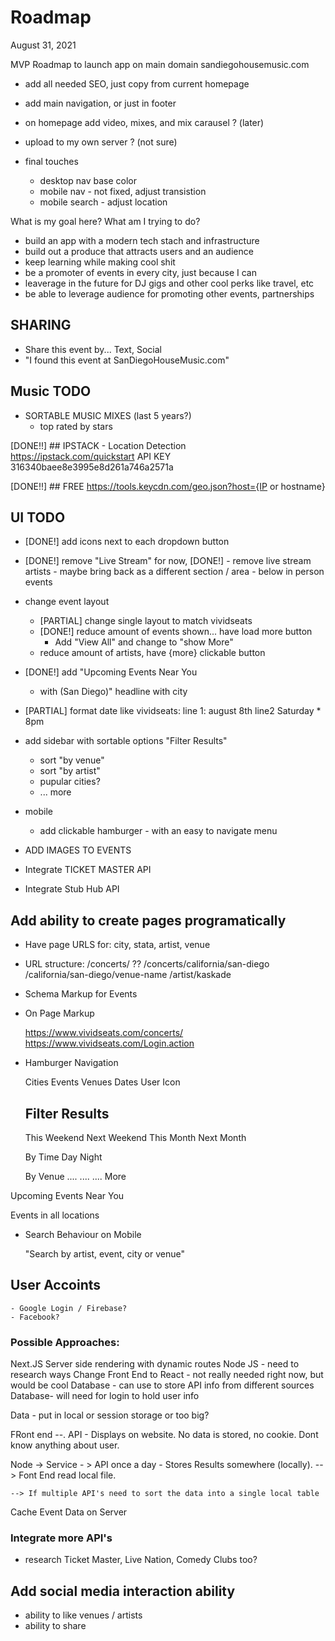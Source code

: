# Roadmap 

August 31, 2021

MVP Roadmap to launch app on main domain sandiegohousemusic.com

  - add all needed SEO, just copy from current homepage
  - add main navigation, or just in footer 
  - on homepage add video, mixes, and mix carausel ? (later)
  - upload to my own server ? (not sure)

  - final touches 
    - desktop nav base color
    - mobile nav - not fixed, adjust transistion
    - mobile search - adjust location 

What is my goal here?  What am I trying to do? 
  
  - build an app with a modern tech stach and infrastructure
  - build out a produce that attracts users and an audience 
  - keep learning while making cool shit
  - be a promoter of events in every city, just because I can 
  - leaverage in the future for DJ gigs and other cool perks like travel, etc
  - be able to leverage audience for promoting other events, partnerships 


## SHARING   
  - Share this event by... Text, Social 
  - "I found this event at SanDiegoHouseMusic.com"

## Music TODO 
  - SORTABLE MUSIC MIXES (last 5 years?)
    - top rated by stars 


[DONE!!]  ## IPSTACK - Location Detection  
  https://ipstack.com/quickstart
  API KEY  316340baee8e3995e8d261a746a2571a

  [DONE!!]  ## FREE 
  https://tools.keycdn.com/geo.json?host={IP or hostname}



## UI TODO

  - [DONE!] add icons next to each dropdown button
  - [DONE!] remove "Live Stream" for now, 
    [DONE!] - remove live stream artists 
            - maybe bring back as a different section / area - below in person events 

  - change event layout
    - [PARTIAL] change single layout to match vividseats
    - [DONE!] reduce amount of events shown... have load more button 
        - Add "View All" and change to "show More"
    - reduce amount of artists, have {more} clickable button
  
  - [DONE!] add "Upcoming Events Near You 
    - with (San Diego)" headline with city

  - [PARTIAL] format date like vividseats: line 1: august 8th  line2 Saturday * 8pm 

  - add sidebar with sortable options "Filter Results"
    - sort "by venue" 
    - sort "by artist"
    - pupular cities? 
    - ... more 

  
  - mobile
    - add clickable hamburger - with an easy to navigate menu

  - ADD IMAGES TO EVENTS
  - Integrate TICKET MASTER API
  - Integrate Stub Hub API


## Add ability to create pages programatically

  - Have page URLS for: city, stata, artist, venue
  - URL structure: 
    /concerts/ ??
    /concerts/california/san-diego
    /california/san-diego/venue-name
    /artist/kaskade

  - Schema Markup for Events   
  - On Page Markup

    https://www.vividseats.com/concerts/
    https://www.vividseats.com/Login.action

  - Hamburger Navigation 

    Cities
    Events
    Venues 
    Dates
    User Icon

    ## Filter Results
    This Weekend
    Next Weekend
    This Month
    Next Month

    By Time
    Day 
    Night

    By Venue 
    .... 
    ....
    .... 
    More


  Upcoming Events Near You

  Events in all locations


  - Search Behaviour on Mobile 

    "Search by artist, event, city or venue"



  ## User Accoints 
    - Google Login / Firebase? 
    - Facebook? 

  ### Possible Approaches: 

  Next.JS Server side rendering with dynamic routes 
  Node JS - need to research ways
  Change Front End to React - not really needed right now, but would be cool 
  Database - can use to store API info from different sources 
  Database-  will need for login to hold user info

  Data - put in local or session storage or too big?

  FRont end --. API - Displays on website. No data is stored, no cookie.  Dont know anything about user. 

  Node -> Service - > API once a day - Stores Results somewhere (locally). 
    --> Font End read local file. 

    --> If multiple API's need to sort the data into a single local table 

  Cache Event Data on Server  

  ### Integrate more API's

  - research Ticket Master, Live Nation, Comedy Clubs too? 


## Add social media interaction ability
  - ability to like venues / artists
  - ability to share


